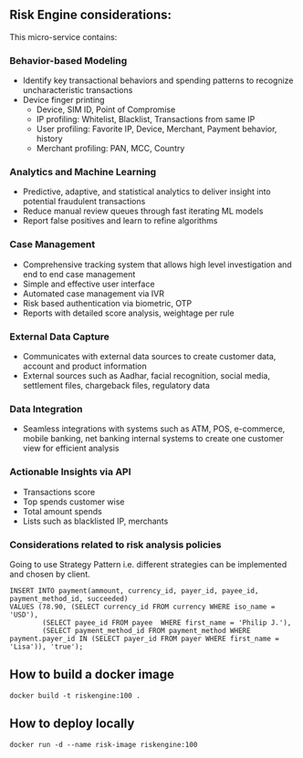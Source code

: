 ## Risk Engine considerations:

This micro-service contains:
### Behavior-based Modeling 
  * Identify key transactional behaviors and spending patterns to recognize uncharacteristic transactions
  * Device finger printing
    - Device, SIM ID, Point of Compromise
    - IP profiling: Whitelist, Blacklist, Transactions from same IP
    - User profiling: Favorite IP, Device, Merchant, Payment behavior, history
    - Merchant profiling: PAN, MCC, Country
### Analytics and Machine Learning
  * Predictive, adaptive, and statistical analytics to deliver insight into potential fraudulent transactions
  * Reduce manual review queues through fast iterating ML models
  * Report false positives and learn to refine algorithms
### Case Management
  * Comprehensive tracking system that allows high level investigation and end to end case management
  * Simple and effective user interface
  * Automated case management via IVR
  * Risk based authentication via biometric, OTP
  * Reports with detailed score analysis, weightage per rule
### External Data Capture
  * Communicates with external data sources to create customer data, account and product information
  * External sources such as Aadhar, facial recognition, social media, settlement files, chargeback files, regulatory data
### Data Integration
  * Seamless integrations with systems such as ATM, POS, e-commerce, mobile banking, net banking internal systems 
    to create one customer view for efficient analysis
### Actionable Insights via API
  * Transactions score
  * Top spends customer wise
  * Total amount spends
  * Lists such as blacklisted IP, merchants
  

### Considerations related to risk analysis policies
Going to use Strategy Pattern i.e. different strategies can be implemented and chosen by client.

```
INSERT INTO payment(ammount, currency_id, payer_id, payee_id, payment_method_id, succeeded)
VALUES (78.90, (SELECT currency_id FROM currency WHERE iso_name = 'USD'),
        (SELECT payee_id FROM payee  WHERE first_name = 'Philip J.'),
        (SELECT payment_method_id FROM payment_method WHERE payment.payer_id IN (SELECT payer_id FROM payer WHERE first_name = 'Lisa')), 'true'); 
```

## How to build a docker image
```
docker build -t riskengine:100 .
```

## How to deploy locally
```
docker run -d --name risk-image riskengine:100 
```
